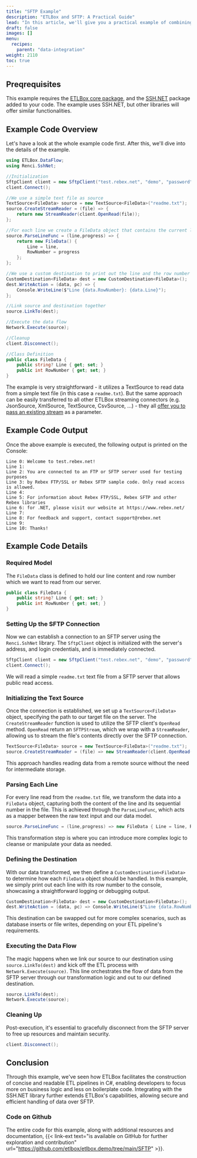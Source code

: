 ```yaml
---
title: "SFTP Example"
description: "ETLBox and SFTP: A Practical Guide"
lead: "In this article, we'll give you a practical example of combining ETLBox with the SSH.NET library in order to fetch data from an SFTP server. This scenario is particularly useful where files need to be securely transferred over a network before processing."
draft: false
images: []
menu:
  recipes:
    parent: "data-integration"
weight: 2110
toc: true
---
```


## Preqrequisites

This example requires the [ETLBox core package](https://www.nuget.org/packages/etlbox), and the [SSH.NET](https://www.nuget.org/packages/SSH.NET) package added to your code. The example uses SSH.NET, but other libraries will offer similar functionalities.

## Example Code Overview

Let's have a look at the whole example code first. After this, we'll dive into the details of the example.

```C#
using ETLBox.DataFlow;
using Renci.SshNet;

//Initialization
SftpClient client = new SftpClient("test.rebex.net", "demo", "password");
client.Connect();

//We use a simple text file as source
TextSource<FileData> source = new TextSource<FileData>("readme.txt");
source.CreateStreamReader = (file) => {
    return new StreamReader(client.OpenRead(file));
};

//For each line we create a FileData object that contains the current line and the row number
source.ParseLineFunc = (line,progress) => {
    return new FileData() {
        Line = line,
        RowNumber = progress
    };
};

//We use a custom destination to print out the line and the row number on the console
CustomDestination<FileData> dest = new CustomDestination<FileData>();
dest.WriteAction = (data, pc) => {
    Console.WriteLine($"Line {data.RowNumber}: {data.Line}");
};

//Link source and destination together
source.LinkTo(dest);

//Execute the data flow
Network.Execute(source);

//Cleanup
client.Disconnect();

//Class Definition
public class FileData {
    public string? Line { get; set; }
    public int RowNumber { get; set; }
}
```

The example is very straightforward - it utilizes a TextSource to read data from a simple text file (in this case a `readme.txt`). But the same approach can be easily transferred to all other ETLBox streaming connectors (e.g. JsonSource, XmlSource, TextSource, CsvSource, ...) - they all [offer you to pass an existing stream](https://www.etlbox.net/docs/streaming-connectors/shared/#using-an-existing-stream) as a parameter.

## Example Code Output

Once the above example is executed, the following output is printed on the Console:

```text
Line 0: Welcome to test.rebex.net!
Line 1:
Line 2: You are connected to an FTP or SFTP server used for testing purposes
Line 3: by Rebex FTP/SSL or Rebex SFTP sample code. Only read access is allowed.
Line 4:
Line 5: For information about Rebex FTP/SSL, Rebex SFTP and other Rebex libraries
Line 6: for .NET, please visit our website at https://www.rebex.net/
Line 7:
Line 8: For feedback and support, contact support@rebex.net
Line 9:
Line 10: Thanks!
```

## Example Code Details

### Required Model

The `FileData` class is defined to hold our line content and row number which we want to read from our server.

```csharp
public class FileData {
    public string? Line { get; set; }
    public int RowNumber { get; set; }
}
```

### Setting Up the SFTP Connection

Now we can establish a connection to an SFTP server using the `Renci.SshNet` library. The `SftpClient` object is initialized with the server's address, and login credentials, and is immediately connected.

```csharp
SftpClient client = new SftpClient("test.rebex.net", "demo", "password");
client.Connect();
```

We will read a simple `readme.txt` text file from a SFTP server that allows public read access.

### Initializing the Text Source

Once the connection is established, we set up a `TextSource<FileData>` object, specifying the path to our target file on the server. The `CreateStreamReader` function is used to utilize the SFTP client's `OpenRead` method. `OpenRead` return an `SFTPStream`, which we wrap with a `StreamReader`, allowing us to stream the file's contents directly over the SFTP connection.

```csharp
TextSource<FileData> source = new TextSource<FileData>("readme.txt");
source.CreateStreamReader = (file) => new StreamReader(client.OpenRead(file));
```

This approach handles reading data from a remote source without the need for intermediate storage.

### Parsing Each Line

For every line read from the `readme.txt` file, we transform the data into a `FileData` object, capturing both the content of the line and its sequential number in the file. This is achieved through the `ParseLineFunc`, which acts as a mapper between the raw text input and our data model.

```csharp
source.ParseLineFunc = (line,progress) => new FileData { Line = line, RowNumber = progress };
```

This transformation step is where you can introduce more complex logic to cleanse or manipulate your data as needed.

### Defining the Destination

With our data transformed, we then define a `CustomDestination<FileData>` to determine how each `FileData` object should be handled. In this example, we simply print out each line with its row number to the console, showcasing a straightforward logging or debugging output.

```csharp
CustomDestination<FileData> dest = new CustomDestination<FileData>();
dest.WriteAction = (data, pc) => Console.WriteLine($"Line {data.RowNumber}: {data.Line}");
```

This destination can be swapped out for more complex scenarios, such as database inserts or file writes, depending on your ETL pipeline's requirements.

### Executing the Data Flow

The magic happens when we link our source to our destination using `source.LinkTo(dest)` and kick off the ETL process with `Network.Execute(source)`. This line orchestrates the flow of data from the SFTP server through our transformation logic and out to our defined destination.

```csharp
source.LinkTo(dest);
Network.Execute(source);
```

### Cleaning Up

Post-execution, it's essential to gracefully disconnect from the SFTP server to free up resources and maintain security.

```csharp
client.Disconnect();
```

## Conclusion

Through this example, we've seen how ETLBox facilitates the construction of concise and readable ETL pipelines in C#, enabling developers to focus more on business logic and less on boilerplate code. Integrating with the SSH.NET library further extends ETLBox's capabilities, allowing secure and efficient handling of data over SFTP.

### Code on Github

The entire code for this example, along with additional resources and documentation, {{< link-ext text="is available on GitHub for further exploration and contribution" url="https://github.com/etlbox/etlbox.demo/tree/main/SFTP" >}}.

